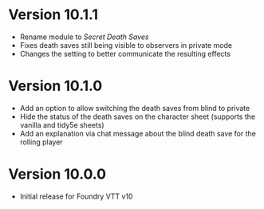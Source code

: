 # Version 10.1.1

- Rename module to *Secret Death Saves*
- Fixes death saves still being visible to observers in private mode
- Changes the setting to better communicate the resulting effects

# Version 10.1.0

- Add an option to allow switching the death saves from blind to private
- Hide the status of the death saves on the character sheet (supports the vanilla and tidy5e sheets)
- Add an explanation via chat message about the blind death save for the rolling player

# Version 10.0.0

- Initial release for Foundry VTT v10
